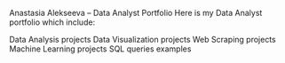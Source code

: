 Anastasia Alekseeva – Data Analyst Portfolio
Here is my Data Analyst portfolio which include:

Data Analysis projects
Data Visualization projects
Web Scraping projects
Machine Learning projects
SQL queries examples

